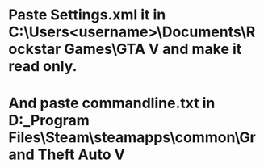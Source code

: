 # Paste Settings.xml it in C:\Users\<username>\Documents\Rockstar Games\GTA V and make it read only.
# And paste commandline.txt in D:\_Program Files\Steam\steamapps\common\Grand Theft Auto V
